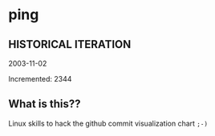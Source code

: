 # ping

## HISTORICAL ITERATION
2003-11-02

Incremented: 2344

## What is this?? 
Linux skills to hack the github commit visualization chart `;-)`

